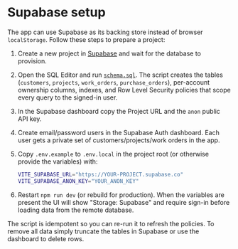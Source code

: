 # Supabase setup

The app can use Supabase as its backing store instead of browser `localStorage`.
Follow these steps to prepare a project:

1. Create a new project in [Supabase](https://supabase.com/) and wait for the
   database to provision.
2. Open the SQL Editor and run [`schema.sql`](./schema.sql). The script creates
   the tables (`customers`, `projects`, `work_orders`, `purchase_orders`),
   per-account ownership columns, indexes, and Row Level Security policies that
   scope every query to the signed-in user.
3. In the Supabase dashboard copy the Project URL and the `anon` public API key.
4. Create email/password users in the Supabase Auth dashboard. Each user gets a
   private set of customers/projects/work orders in the app.
5. Copy `.env.example` to `.env.local` in the project root (or otherwise
   provide the variables) with:

   ```bash
   VITE_SUPABASE_URL="https://YOUR-PROJECT.supabase.co"
   VITE_SUPABASE_ANON_KEY="YOUR_ANON_KEY"
   ```

6. Restart `npm run dev` (or rebuild for production). When the variables are
   present the UI will show "Storage: Supabase" and require sign-in before
   loading data from the remote database.

The script is idempotent so you can re-run it to refresh the policies. To remove
all data simply truncate the tables in Supabase or use the dashboard to delete
rows.
